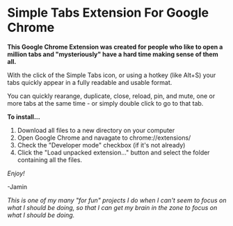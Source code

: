 # Simple Tabs Extension For Google Chrome

**This Google Chrome Extension was created for people who like to open a million tabs and "mysteriously" have a hard time making sense of them all.**

With the click of the Simple Tabs icon, or using a hotkey (like Alt+S) your tabs quickly appear in a fully readable and usable format.

You can quickly rearange, duplicate, close, reload, pin, and mute, one or more tabs at the same time - or simply double click to go to that tab.

**To install...**

1. Download all files to a new directory on your computer
2. Open Google Chrome and navagate to chrome://extensions/ 
3. Check the "Developer mode" checkbox (if it's not already)
4. Click the "Load unpacked extension..." button and select the folder containing all the files.

*Enjoy!*

 -Jamin


*This is one of my many "for fun" projects I do when I can't seem to focus on what I should be doing, so that I can get my brain in the zone to focus on what I should be doing.*



